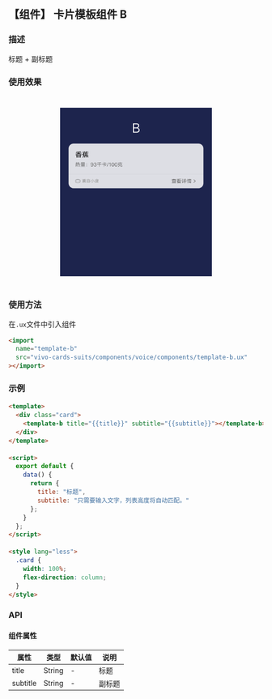 ## 【组件】 卡片模板组件 B

### 描述

标题 + 副标题

### 使用效果

<div style="text-align: center;margin: 40px;">
  <img src="../../assets/voice-template-b.png" style="width:300px" alt="voice-template-b-1"/>
</div>

### 使用方法

在`.ux`文件中引入组件

```html
<import
  name="template-b"
  src="vivo-cards-suits/components/voice/components/template-b.ux"
></import>
```

### 示例

```html
<template>
  <div class="card">
    <template-b title="{{title}}" subtitle="{{subtitle}}"></template-b>
  </div>
</template>

<script>
  export default {
    data() {
      return {
        title: "标题",
        subtitle: "只需要输入文字，列表高度将自动匹配。"
      };
    }
  };
</script>

<style lang="less">
  .card {
    width: 100%;
    flex-direction: column;
  }
</style>
```

### API

#### 组件属性

| 属性     | 类型   | 默认值 | 说明   |
| -------- | ------ | ------ | ------ |
| title    | String | -      | 标题   |
| subtitle | String | -      | 副标题 |
